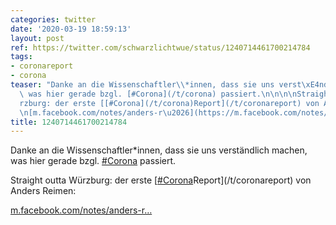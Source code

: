 ```yaml
---
categories: twitter
date: '2020-03-19 18:59:13'
layout: post
ref: https://twitter.com/schwarzlichtwue/status/1240714461700214784
tags:
- coronareport
- corona
teaser: "Danke an die Wissenschaftler\\*innen, dass sie uns verst\xE4ndlich machen,\
  \ was hier gerade bzgl. [#Corona](/t/corona) passiert.\n\n\n\nStraight outta W\xFC\
  rzburg: der erste [[#Corona](/t/corona)Report](/t/coronareport) von Anders Reimen:\n\
  \n[m.facebook.com/notes/anders-r\u2026](https://m.facebook.com/notes/anders-reimen/der-corona-report-folge-1/2848562338562448/?__tn__=HH-R)"
title: 1240714461700214784
---
```

Danke an die Wissenschaftler\*innen, dass sie uns verständlich machen, was hier gerade bzgl. [#Corona](/t/corona) passiert.



Straight outta Würzburg: der erste [[#Corona](/t/corona)Report](/t/coronareport) von Anders Reimen:

[m.facebook.com/notes/anders-r…](https://m.facebook.com/notes/anders-reimen/der-corona-report-folge-1/2848562338562448/?__tn__=HH-R)